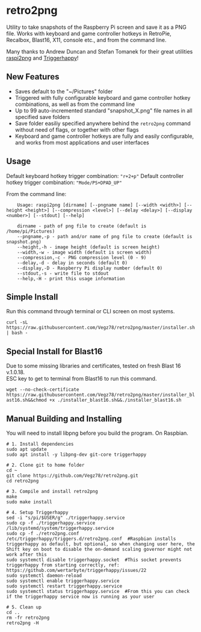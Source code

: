 # retro2png

Utility to take snapshots of the Raspberry Pi screen and save it as a PNG file. Works with keyboard and game controller hotkeys in RetroPie, Recalbox, Blast16, X11, console etc., and from the command line.

Many thanks to Andrew Duncan and Stefan Tomanek for their great utilities [raspi2png](https://github.com/AndrewFromMelbourne/raspi2png) and [Triggerhappy](https://github.com/wertarbyte/triggerhappy)!

## New Features
- Saves default to the "~/Pictures" folder
- Triggered with fully configurable keyboard and game controller hotkey combinations, as well as from the command line
- Up to 99 auto-incremented standard "snapshot_X.png" file names in all specified save folders
- Save folder easiliy specified anywhere behind the ```retro2png``` command without need of flags, or together with other flags
- Keyboard and game controller hotkeys are fully and easily configurable, and works from most applications and user interfaces 

## Usage
Default keyboard hotkey trigger combination: ```"r+2+p"```
Default controller hotkey trigger combination: ```"Mode/PS+DPAD_UP"```

From the command line:
```
    Usage: raspi2png [dirname] [--pngname name] [--width <width>] [--height <height>] [--compression <level>] [--delay <delay>] [--display <number>] [--stdout] [--help]

    dirname - path of png file to create (default is /home/pi/Pictures)
    --pngname,-p - path and/or name of png file to create (default is snapshot.png)
    --height,-h - image height (default is screen height)
    --width,-w - image width (default is screen width)
    --compression,-c - PNG compression level (0 - 9)
    --delay,-d - delay in seconds (default 0)
    --display,-D - Raspberry Pi display number (default 0)
	--stdout,-s - write file to stdout
    --help,-H - print this usage information
```
## Simple Install

Run this command through terminal or CLI screen on most systems.

```curl -sL https://raw.githubusercontent.com/Vegz78/retro2png/master/installer.sh | bash -```

## Special Install for Blast16

Due to some missing libraries and certificates, tested on fresh Blast 16 v.1.0.18.
<br>ESC key to get to terminal from Blast16 to run this command.

```wget --no-check-certificate https://raw.githubusercontent.com/Vegz78/retro2png/master/installer_blast16.sh&&chmod +x ./installer_blast16.sh&&./installer_blast16.sh```

## Manual Building and Installing

You will need to install libpng before you build the program. On Raspbian.

```
# 1. Install dependencies
sudo apt update
sudo apt install -y libpng-dev git-core triggerhappy

# 2. Clone git to home folder
cd ~
git clone https://github.com/Vegz78/retro2png.git
cd retro2png

# 3. Compile and install retro2png
make
sudo make install

# 4. Setup Triggerhappy
sed -i "s/pi/$USER/g" ./triggerhappy.service
sudo cp -f ./triggerhappy.service /lib/systemd/system/triggerhappy.service
sudo cp -f ./retro2png.conf /etc/triggerhappy/triggers.d/retro2png.conf  #Raspbian installs triggerhappy as default, but optional, so when changing user here, the Shift key on boot to disable the on-demand scaling governor might not work after this
sudo systemctl disable triggerhappy.socket  #This socket prevents triggerhappy from starting correctly, ref: https://github.com/wertarbyte/triggerhappy/issues/22
sudo systemctl daemon-reload
sudo systemctl enable triggerhappy.service
sudo systemctl restart triggerhappy.service
sudo systemctl status triggerhappy.service  #From this you can check if the triggerhappy service now is running as your user

# 5. Clean up
cd ..
rm -fr retro2png
retro2png -H
```


